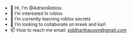 - 👋 Hi, I’m @AdrienRoblox
- 👀 I’m interested in roblox
- 🌱 I’m currently learning roblox secrets
- 💞️ I’m looking to collaborate on kreek and karl
- 📫 How to reach me email: siddharthauyon@gmail.com

<!---
AdrienRoblox/AdrienRoblox is a ✨ special ✨ repository because its `README.md` (this file) appears on your GitHub profile.
You can click the Preview link to take a look at your changes.
--->
